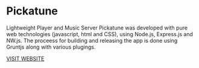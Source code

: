 # Pickatune
Lightweight Player and Music Server
Pickatune was developed with pure web technologies (javascript, html and CSS), using Node.js, Express.js and NW.js. The proceess for building and releasing the app is done using Gruntjs along with various plugings.

[VISIT WEBSITE](http://pickatune.net/)
